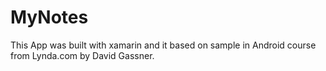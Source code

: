 MyNotes
=======
This App was built with xamarin and it based on sample in Android course from Lynda.com by David Gassner.
